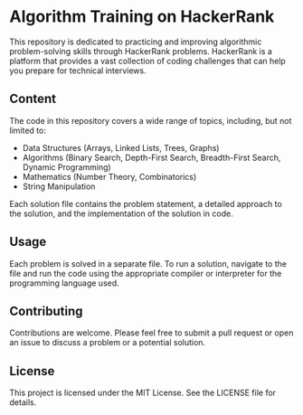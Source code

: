 # Algorithm Training on HackerRank

This repository is dedicated to practicing and improving algorithmic problem-solving skills through HackerRank problems. HackerRank is a platform that provides a vast collection of coding challenges that can help you prepare for technical interviews.

## Content

The code in this repository covers a wide range of topics, including, but not limited to:

- Data Structures (Arrays, Linked Lists, Trees, Graphs)
- Algorithms (Binary Search, Depth-First Search, Breadth-First Search, Dynamic Programming)
- Mathematics (Number Theory, Combinatorics)
- String Manipulation

Each solution file contains the problem statement, a detailed approach to the solution, and the implementation of the solution in code.

## Usage

Each problem is solved in a separate file. To run a solution, navigate to the file and run the code using the appropriate compiler or interpreter for the programming language used.

## Contributing

Contributions are welcome. Please feel free to submit a pull request or open an issue to discuss a problem or a potential solution.

## License

This project is licensed under the MIT License. See the LICENSE file for details.

